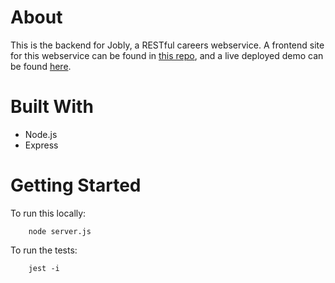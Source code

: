 # About

This is the backend for Jobly, a RESTful careers webservice. A frontend site for this webservice can be found in [this repo](https://github.com/NoahAppelbaum/jobly-frontend), and a live deployed demo can be found [here](https://na-jobly.surge.sh/).

# Built With
- Node.js
- Express

# Getting Started

To run this locally:
```
    node server.js
```

To run the tests:
```
    jest -i
```

